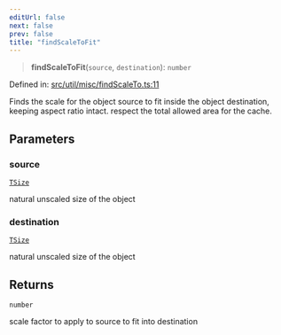 ```yaml
---
editUrl: false
next: false
prev: false
title: "findScaleToFit"
---
```


> **findScaleToFit**(`source`, `destination`): `number`

Defined in: [src/util/misc/findScaleTo.ts:11](https://github.com/fabricjs/fabric.js/blob/8748628df7e9de00ba77413bfc3ad9e9fe9d4f30/src/util/misc/findScaleTo.ts#L11)

Finds the scale for the object source to fit inside the object destination,
keeping aspect ratio intact.
respect the total allowed area for the cache.

## Parameters

### source

[`TSize`](/api/type-aliases/tsize/)

natural unscaled size of the object

### destination

[`TSize`](/api/type-aliases/tsize/)

natural unscaled size of the object

## Returns

`number`

scale factor to apply to source to fit into destination
